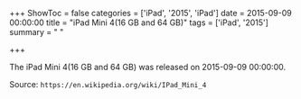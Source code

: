 +++
ShowToc = false
categories = ['iPad', '2015', 'iPad']
date = 2015-09-09 00:00:00
title = "iPad Mini 4(16 GB and 64 GB)"
tags = ['iPad', '2015']
summary = " "

+++

The iPad Mini 4(16 GB and 64 GB) was released on 2015-09-09 00:00:00.

Source: `https://en.wikipedia.org/wiki/IPad_Mini_4`


